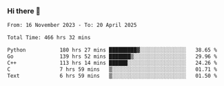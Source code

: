 ### Hi there 👋

<!--
**floyiac/floyiac** is a ✨ _special_ ✨ repository because its `README.md` (this file) appears on your GitHub profile.

Here are some ideas to get you started:

- 🔭 I’m currently working on ...
- 🌱 I’m currently learning ...
- 👯 I’m looking to collaborate on ...
- 🤔 I’m looking for help with ...
- 💬 Ask me about ...
- 📫 How to reach me: ...
- 😄 Pronouns: ...
- ⚡ Fun fact: ...
-->

<!--START_SECTION:waka-->

```txt
From: 16 November 2023 - To: 20 April 2025

Total Time: 466 hrs 32 mins

Python           180 hrs 27 mins █████████▓░░░░░░░░░░░░░░░   38.65 %
Go               139 hrs 52 mins ███████▒░░░░░░░░░░░░░░░░░   29.96 %
C++              113 hrs 14 mins ██████░░░░░░░░░░░░░░░░░░░   24.26 %
C                7 hrs 59 mins   ▒░░░░░░░░░░░░░░░░░░░░░░░░   01.71 %
Text             6 hrs 59 mins   ▒░░░░░░░░░░░░░░░░░░░░░░░░   01.50 %
```

<!--END_SECTION:waka-->
